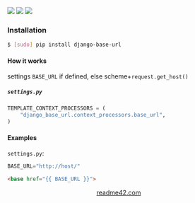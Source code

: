 <!--
https://readme42.com
-->


[![](https://img.shields.io/pypi/v/django-base-url.svg?maxAge=3600)](https://pypi.org/project/django-base-url/)
[![](https://img.shields.io/badge/License-Unlicense-blue.svg?longCache=True)](https://unlicense.org/)
[![](https://github.com/andrewp-as-is/django-base-url.py/workflows/tests42/badge.svg)](https://github.com/andrewp-as-is/django-base-url.py/actions)

### Installation
```bash
$ [sudo] pip install django-base-url
```

#### How it works
settings `BASE_URL` if defined, else scheme+`request.get_host()`

##### `settings.py`
```python
TEMPLATE_CONTEXT_PROCESSORS = (
    "django_base_url.context_processors.base_url",
)
```

#### Examples
`settings.py`:
```python
BASE_URL="http://host/"
```

```html
<base href="{{ BASE_URL }}">
```

<p align="center">
    <a href="https://readme42.com/">readme42.com</a>
</p>
